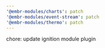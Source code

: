 ```yaml
---
'@embr-modules/charts': patch
'@embr-modules/event-stream': patch
'@embr-modules/thermo': patch
---
```


chore: update ignition module plugin
